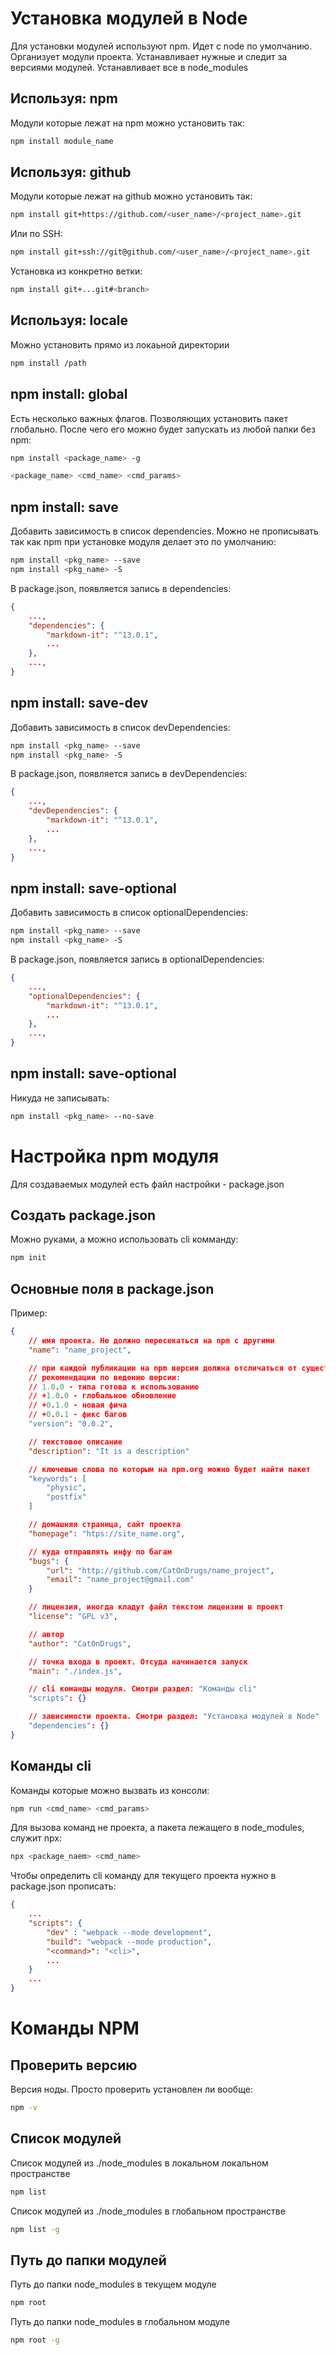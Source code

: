 # Установка модулей в Node

Для установки модулей используют npm. Идет с node по умолчанию. Организует модули проекта. Устанавливает нужные и следит за версиями модулей. Устанавливает все в node_modules

## Используя: npm

Модули которые лежат на npm можно установить так: 

````bash 
npm install module_name
````

## Используя: github

Модули которые лежат на github можно установить так: 

````bash 
npm install git+https://github.com/<user_name>/<project_name>.git
````

Или по SSH:

````bash 
npm install git+ssh://git@github.com/<user_name>/<project_name>.git
````

Установка из конкретно ветки:

````bash 
npm install git+...git#<branch>
````

## Используя: locale

Можно установить прямо из локаьной директории

````bash 
npm install /path
````

## npm install: global

Есть несколько важных флагов. Позволяющих установить пакет глобально. После чего его можно будет запускать из любой папки без npm: 

````bash 
npm install <package_name> -g 

<package_name> <cmd_name> <cmd_params>
````

## npm install: save

Добавить зависимость в список dependencies. Можно не прописывать так как npm при установке модуля делает это по умолчанию:

````bash
npm install <pkg_name> --save
npm install <pkg_name> -S
````

В package.json, появляется запись в dependencies: 

````json 
{
    ...,
    "dependencies": {
        "markdown-it": "^13.0.1",
        ...
    },
    ...,
}
````

## npm install: save-dev

Добавить зависимость в список devDependencies:

````bash
npm install <pkg_name> --save
npm install <pkg_name> -S
````

В package.json, появляется запись в devDependencies: 

````json 
{
    ...,
    "devDependencies": {
        "markdown-it": "^13.0.1",
        ...
    },
    ...,
}
````

## npm install: save-optional

Добавить зависимость в список optionalDependencies:

````bash
npm install <pkg_name> --save
npm install <pkg_name> -S
````

В package.json, появляется запись в optionalDependencies: 

````json 
{
    ...,
    "optionalDependencies": {
        "markdown-it": "^13.0.1",
        ...
    },
    ...,
}
````

## npm install: save-optional

Никуда не записывать:

````bash
npm install <pkg_name> --no-save
````

# Настройка npm модуля 

Для создаваемых модулей есть файл настройки - package.json

## Создать package.json 

Можно руками, а можно использовать cli комманду: 

````bash 
npm init 
````

## Основные поля в package.json 

Пример:

````json 
{
    // имя проекта. Не должно пересекаться на npm с другими 
    "name": "name_project",

    // при каждой публикации на npm версия должна отсличаться от существующей 
    // рекомендации по ведению версии:
    // 1.0.0 - типа готова к использованию
    // +1.0.0 - глобальное обновление
    // +0.1.0 - новая фича
    // +0.0.1 - фикс багов
    "version": "0.0.2",

    // текстовое описание 
    "description": "It is a description" 

    // ключевые слова по которым на npm.org можно будет найти пакет 
    "keywords": [
        "physic",
        "postfix"
    ]

    // домашняя страница, сайт проекта
    "homepage": "htps://site_name.org",

    // куда отправлять инфу по багам 
    "bugs": {
        "url": "http://github.com/CatOnDrugs/name_project",
        "email": "name_project@gmail.com"
    }

    // лицензия, иногда кладут файл текстом лицензии в проект
    "license": "GPL v3",

    // автор
    "author": "CatOnDrugs",

    // точка входа в проект. Отсуда начинается запуск
    "main": "./index.js",

    // cli команды модуля. Смотри раздел: "Команды cli"
    "scripts": {}

    // зависимости проекта. Смотри раздел: "Установка модулей в Node"
    "dependencies": {}
}
````

## Команды cli

Команды которые можно вызвать из консоли:

````bash 
npm run <cmd_name> <cmd_params>
````

Для вызова команд не проекта, а пакета лежащего в node_modules, служит npx: 

````bash 
npx <package_naem> <cmd_name>
````

Чтобы определить cli команду для текущего проекта нужно в package.json прописать:

````json
{
    ...
    "scripts": {
        "dev" : "webpack --mode development",
        "build": "webpack --mode production",
        "<command>": "<cli>",
        ...
    }
    ...
}
````

# Команды NPM

## Проверить версию

Версия ноды. Просто проверить установлен ли вообще:

````bash
npm -v 
````

## Список модулей

Список модулей из ./node_modules в локальном локальном пространстве

````bash
npm list
````

Список модулей из ./node_modules в глобальном пространстве

````bash
npm list -g
````

## Путь до папки модулей

Путь до папки node_modules в текущем модуле

````bash
npm root
````

Путь до папки node_modules в глобальном модуле

````bash
npm root -g
````

